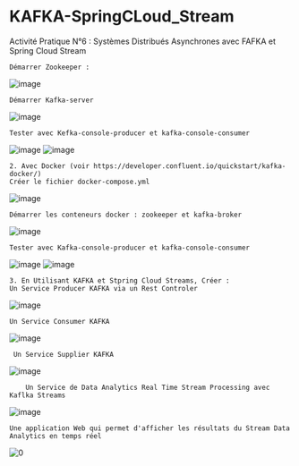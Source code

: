 # KAFKA-SpringCLoud_Stream
Activité Pratique N°6 : Systèmes Distribués Asynchrones avec FAFKA  et Spring Cloud Stream

    Démarrer Zookeeper :
    
![image](https://github.com/YassineOurara/KAFKA-SpringCLoud_Stream/assets/101317995/7608dd7d-7564-41cd-9bbe-8830daf2af7e)

    Démarrer Kafka-server

![image](https://github.com/YassineOurara/KAFKA-SpringCLoud_Stream/assets/101317995/9e4508de-3c1e-42ba-8bc3-6df627636ea1)

    Tester avec Kefka-console-producer et kafka-console-consumer


![image](https://github.com/YassineOurara/KAFKA-SpringCLoud_Stream/assets/101317995/8aa8746b-9323-4b64-8b85-147b69ade3ce)
![image](https://github.com/YassineOurara/KAFKA-SpringCLoud_Stream/assets/101317995/baf7a419-26f7-40d7-94e1-6e3873cad646)

    2. Avec Docker (voir https://developer.confluent.io/quickstart/kafka-docker/)
    Créer le fichier docker-compose.yml
![image](https://github.com/YassineOurara/KAFKA-SpringCLoud_Stream/assets/101317995/96cdee0f-e126-4466-9053-db164003d776)


    Démarrer les conteneurs docker : zookeeper et kafka-broker
![image](https://github.com/YassineOurara/KAFKA-SpringCLoud_Stream/assets/101317995/9ab8a385-b9d2-40fa-88ec-dd0feaf0175b)


    Tester avec Kafka-console-producer et kafka-console-consumer

![image](https://github.com/YassineOurara/KAFKA-SpringCLoud_Stream/assets/101317995/8a4185da-dccb-4172-8dca-8cf38622ddaa)
![image](https://github.com/YassineOurara/KAFKA-SpringCLoud_Stream/assets/101317995/c109a7be-f609-4b9e-981e-b72ca7d911f0)

    3. En Utilisant KAFKA et Stpring Cloud Streams, Créer :
    Un Service Producer KAFKA via un Rest Controler

![image](https://github.com/YassineOurara/KAFKA-SpringCLoud_Stream/assets/101317995/78f0385e-2a9c-4dae-adbb-bfc86bcdec58)

    Un Service Consumer KAFKA

![image](https://github.com/YassineOurara/KAFKA-SpringCLoud_Stream/assets/101317995/9d474523-0025-49f4-b35c-ac128424aeb1)

     Un Service Supplier KAFKA

![image](https://github.com/YassineOurara/KAFKA-SpringCLoud_Stream/assets/101317995/7aa08127-761e-445c-a625-fb86bce36c49)

        Un Service de Data Analytics Real Time Stream Processing avec Kaflka Streams


![image](https://github.com/YassineOurara/KAFKA-SpringCLoud_Stream/assets/101317995/5281a74e-2592-4d00-94d1-196847e4225c)

    Une application Web qui permet d'afficher les résultats du Stream Data Analytics en temps réel

![0](https://github.com/YassineOurara/KAFKA-SpringCLoud_Stream/assets/101317995/34ca4b47-6678-4567-b02e-40ee72393564)
